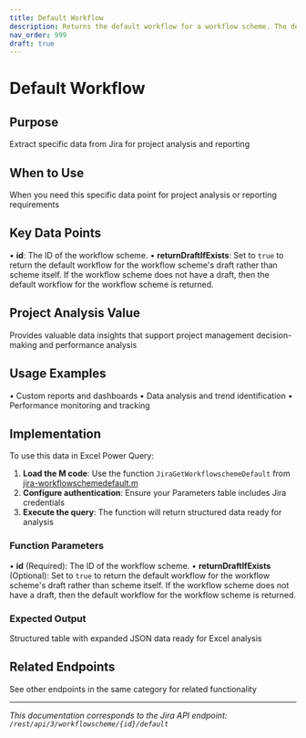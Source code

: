 ```yaml
---
title: Default Workflow
description: Returns the default workflow for a workflow scheme. The default workflow is the workflow that is assigned any issue types that have not been mapped to...
nav_order: 999
draft: true
---
```


# Default Workflow

## Purpose
Extract specific data from Jira for project analysis and reporting

## When to Use
When you need this specific data point for project analysis or reporting requirements

## Key Data Points
• **id**: The ID of the workflow scheme.
• **returnDraftIfExists**: Set to `true` to return the default workflow for the workflow scheme's draft rather than scheme itself. If the workflow scheme does not have a draft, then the default workflow for the workflow scheme is returned.

## Project Analysis Value
Provides valuable data insights that support project management decision-making and performance analysis

## Usage Examples
• Custom reports and dashboards
• Data analysis and trend identification
• Performance monitoring and tracking

## Implementation
To use this data in Excel Power Query:

1. **Load the M code**: Use the function `JiraGetWorkflowschemeDefault` from [jira-workflowschemedefault.m](../assets/jira-workflowschemedefault.m)
2. **Configure authentication**: Ensure your Parameters table includes Jira credentials
3. **Execute the query**: The function will return structured data ready for analysis

### Function Parameters
• **id** (Required): The ID of the workflow scheme.
• **returnDraftIfExists** (Optional): Set to `true` to return the default workflow for the workflow scheme's draft rather than scheme itself. If the workflow scheme does not have a draft, then the default workflow for the workflow scheme is returned.

### Expected Output
Structured table with expanded JSON data ready for Excel analysis

## Related Endpoints
See other endpoints in the same category for related functionality

---
*This documentation corresponds to the Jira API endpoint: `/rest/api/3/workflowscheme/{id}/default`*
